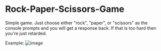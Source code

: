 # Rock-Paper-Scissors-Game
Simple game. Just choose either "rock", "paper", or "scissors" as the console prompts and you will get a response back.
If that is too hard then you're just retarded.

Example:
![image](https://user-images.githubusercontent.com/85866723/121858925-f8c3fd80-ccab-11eb-9c6a-0fc9d5a5d5ff.png)
